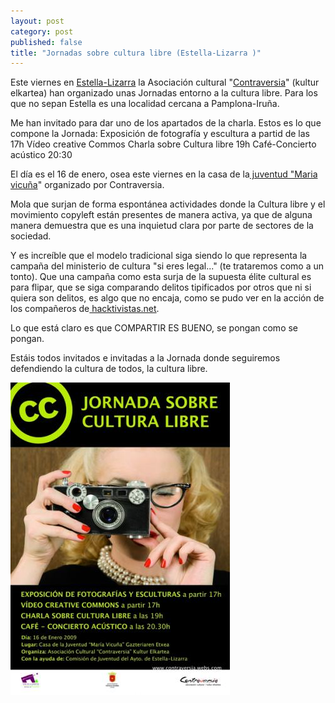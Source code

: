 ```yaml
---
layout: post
category: post
published: false
title: "Jornadas sobre cultura libre (Estella-Lizarra )"
---
```


Este viernes en <a href="http://es.wikipedia.org/wiki/Estella" title="Lizarra">Estella-Lizarra</a> la Asociación cultural "<a href="http://contraversia.webs.com" title="contraversia">Contraversia</a>" (kultur elkartea) han organizado unas Jornadas entorno a la cultura libre. Para los que no sepan Estella es una localidad cercana a Pamplona-Iruña.

Me han invitado para dar uno de los apartados de la charla. Estos es lo que compone la Jornada:
Exposición de fotografía y escultura  a partid de las 17h
Vídeo creative Commos
Charla sobre Cultura libre 19h
Café-Concierto acústico 20:30

El día es el 16 de enero, osea este viernes en la casa de la<a href="http://www.escur.com/casajuventud/castellano/principal.htm" title="casa junventud"> juventud "Maria vicuña</a>" organizado por Contraversia.

Mola que surjan de forma espontánea actividades donde la Cultura libre y el movimiento copyleft están presentes de manera activa, ya que de alguna manera demuestra que es una inquietud clara por parte de sectores de la sociedad. 

Y es increíble que el modelo tradicional siga siendo lo que representa la campaña del  ministerio de cultura "si eres legal..." (te trataremos como a un tonto). Que una campaña como esta surja de la supuesta élite cultural es para flipar, que se siga comparando delitos tipificados por otros que ni si quiera son delitos, es algo que no encaja, como se pudo ver en la acción de los compañeros de<a href=" hacktivistas.net" title="hacktivistas.net"> hacktivistas.net</a>. 

Lo que está claro es que COMPARTIR ES BUENO, se pongan como se pongan. 

Estáis todos invitados e invitadas a la Jornada donde seguiremos defendiendo la cultura de todos, la cultura libre.

<img src="/medias/Cartelculturalibre_jpg.jpeg" width="351" height="500" alt="Cultura libre" />
